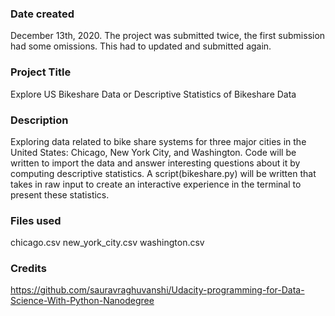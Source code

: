 ### Date created
December 13th, 2020. The project was submitted twice, the first submission had some omissions. This had to updated and submitted again.

### Project Title
Explore US Bikeshare Data or Descriptive Statistics of Bikeshare Data

### Description
Exploring data related to bike share systems for three major cities in the United States: Chicago, New York City, and Washington. Code will be written to import the data and answer interesting questions about it by computing descriptive statistics. A script(bikeshare.py) will be written that takes in raw input to create an interactive experience in the terminal to present these statistics.

### Files used
chicago.csv
new_york_city.csv
washington.csv

### Credits
https://github.com/sauravraghuvanshi/Udacity-programming-for-Data-Science-With-Python-Nanodegree

